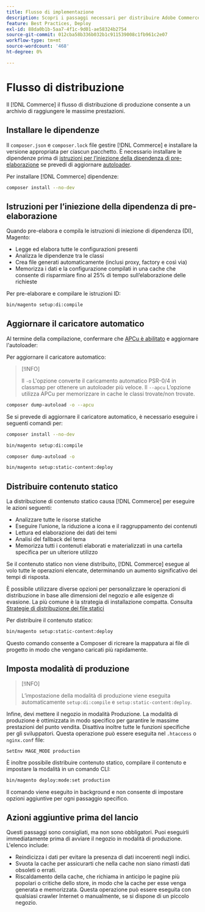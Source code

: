 ```yaml
---
title: Flusso di implementazione
description: Scopri i passaggi necessari per distribuire Adobe Commerce o Magento Open Source in un ambiente di produzione.
feature: Best Practices, Deploy
exl-id: 88da0b1b-5aa7-4f1c-9d01-ae58324b2754
source-git-commit: 012cba58b336b032b1c911539008c1fb961c2e07
workflow-type: tm+mt
source-wordcount: '468'
ht-degree: 0%

---
```


# Flusso di distribuzione

Il [!DNL Commerce] il flusso di distribuzione di produzione consente a un archivio di raggiungere le massime prestazioni.

## Installare le dipendenze

Il `composer.json` e `composer.lock` file gestire [!DNL Commerce] e installare la versione appropriata per ciascun pacchetto. È necessario installare le dipendenze prima di [istruzioni per l’iniezione della dipendenza di pre-elaborazione](#preprocess-dependency-injection-instructions) se prevedi di aggiornare [autoloader](#update-the-autoloader).

Per installare [!DNL Commerce] dipendenze:

```bash
composer install --no-dev
```

## Istruzioni per l’iniezione della dipendenza di pre-elaborazione

Quando pre-elabora e compila le istruzioni di iniezione di dipendenza (DI), Magento:

* Legge ed elabora tutte le configurazioni presenti
* Analizza le dipendenze tra le classi
* Crea file generati automaticamente (inclusi proxy, factory e così via)
* Memorizza i dati e la configurazione compilati in una cache che consente di risparmiare fino al 25% di tempo sull’elaborazione delle richieste

Per pre-elaborare e compilare le istruzioni ID:

```bash
bin/magento setup:di:compile
```

## Aggiornare il caricatore automatico

Al termine della compilazione, confermare che [APCu è abilitato](../performance/software.md#php-settings) e aggiornare l&#39;autoloader:

Per aggiornare il caricatore automatico:

>[!INFO]
>
>Il `-o` L&#39;opzione converte il caricamento automatico PSR-0/4 in classmap per ottenere un autoloader più veloce. Il `--apcu` L’opzione utilizza APCu per memorizzare in cache le classi trovate/non trovate.

```bash
composer dump-autoload -o --apcu
```

Se si prevede di aggiornare il caricatore automatico, è necessario eseguire i seguenti comandi per:

```bash
composer install --no-dev
```

```bash
bin/magento setup:di:compile
```

```bash
composer dump-autoload -o
```

```bash
bin/magento setup:static-content:deploy
```

## Distribuire contenuto statico

La distribuzione di contenuto statico causa [!DNL Commerce] per eseguire le azioni seguenti:

* Analizzare tutte le risorse statiche
* Eseguire l’unione, la riduzione a icona e il raggruppamento dei contenuti
* Lettura ed elaborazione dei dati dei temi
* Analisi del fallback del tema
* Memorizza tutti i contenuti elaborati e materializzati in una cartella specifica per un ulteriore utilizzo

Se il contenuto statico non viene distribuito, [!DNL Commerce] esegue al volo tutte le operazioni elencate, determinando un aumento significativo dei tempi di risposta.

È possibile utilizzare diverse opzioni per personalizzare le operazioni di distribuzione in base alle dimensioni del negozio e alle esigenze di evasione. La più comune è la strategia di installazione compatta. Consulta [Strategie di distribuzione dei file statici](../configuration/cli/static-view-file-strategy.md)

Per distribuire il contenuto statico:

```bash
bin/magento setup:static-content:deploy
```

Questo comando consente a Composer di ricreare la mappatura ai file di progetto in modo che vengano caricati più rapidamente.

## Imposta modalità di produzione

>[!INFO]
>
>L’impostazione della modalità di produzione viene eseguita automaticamente `setup:di:compile` e `setup:static-content:deploy`.

Infine, devi mettere il negozio in modalità Produzione. La modalità di produzione è ottimizzata in modo specifico per garantire le massime prestazioni del punto vendita. Disattiva inoltre tutte le funzioni specifiche per gli sviluppatori. Questa operazione può essere eseguita nel `.htaccess` o `nginx.conf` file:

`SetEnv MAGE_MODE production`

È inoltre possibile distribuire contenuto statico, compilare il contenuto e impostare la modalità in un comando CLI:

```bash
bin/magento deploy:mode:set production
```

Il comando viene eseguito in background e non consente di impostare opzioni aggiuntive per ogni passaggio specifico.

## Azioni aggiuntive prima del lancio

Questi passaggi sono consigliati, ma non sono obbligatori. Puoi eseguirli immediatamente prima di avviare il negozio in modalità di produzione. L&#39;elenco include:

* Reindicizza i dati per evitare la presenza di dati incoerenti negli indici.
* Svuota la cache per assicurarti che nella cache non siano rimasti dati obsoleti o errati.
* Riscaldamento della cache, che richiama in anticipo le pagine più popolari o critiche dello store, in modo che la cache per esse venga generata e memorizzata. Questa operazione può essere eseguita con qualsiasi crawler Internet o manualmente, se si dispone di un piccolo negozio.
